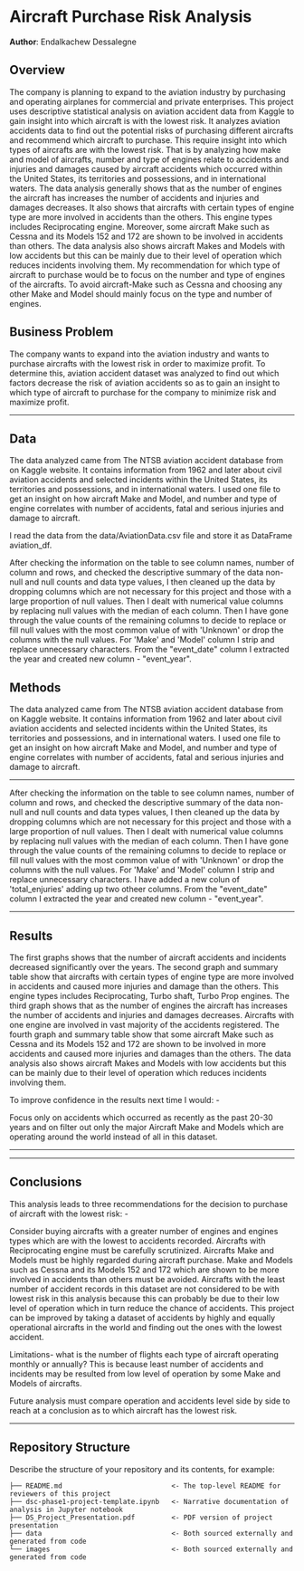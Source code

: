 # Aircraft Purchase Risk Analysis
**Author**: Endalkachew Dessalegne

## Overview
The company is planning to expand to the aviation industry by purchasing and operating airplanes for commercial and private enterprises. This project uses descriptive statistical analysis on aviation accident data from Kaggle to gain insight into which aircraft is with the lowest risk. It analyzes aviation accidents data to find out the potential risks of purchasing different aircrafts and recommend which aircraft to purchase. This require insight into which types of aircrafts are with the lowest risk. That is by analyzing how make and model of aircrafts, number and type of engines relate to accidents and injuries and damages caused by aircraft accidents which occurred within the United States, its territories and possessions, and in international waters. The data analysis generally shows that as the number of engines the aircraft has increases the number of accidents and injuries and damages decreases. It also shows that aircrafts with certain types of engine type are more involved in accidents than the others. This engine types includes Reciprocating engine. Moreover, some aircraft Make such as Cessna and its Models 152 and 172 are shown to be involved in accidents than others. The data analysis also shows aircraft Makes and Models with low accidents but this can be mainly due to their level of operation which reduces incidents involving them. My recommendation for which type of aircraft to purchase would be to focus on the number and type of engines of the aircrafts. To avoid aircraft-Make such as Cessna and choosing any other Make and Model should mainly focus on the type and number of engines.


## Business Problem
The company wants to expand into the aviation industry and wants to purchase aircrafts with the lowest risk in order to maximize profit. To determine this, aviation accident dataset was analyzed to find out which factors decrease the risk of aviation accidents so as to gain an insight to which type of aircraft to purchase for the company to minimize risk and maximize profit.


***

## Data

The data analyzed came from The NTSB aviation accident database from on Kaggle website. It contains information from 1962 and later about civil aviation accidents and selected incidents within the United States, its territories and possessions, and in international waters. I used one file to get an insight on how aircraft Make and Model, and number and type of engine correlates with number of accidents, fatal and serious injuries and damage to aircraft.

I read the data from the data/AviationData.csv file and store it as DataFrame aviation_df.

After checking the information on the table to see column names, number of column and rows, and checked the descriptive summary of the data non-null and null counts and data type values, I then cleaned up the data by dropping columns which are not necessary for this project and those with a large proportion of null values. Then I dealt with numerical value columns by replacing null values with the median of each column. Then I have gone through the value counts of the remaining columns to decide to replace or fill null values with the most common value of with 'Unknown' or drop the columns with the null values. For 'Make' and 'Model' column I strip and replace unnecessary characters. From the "event_date" column I extracted the year and created new column - "event_year".

## Methods

The data analyzed came from The NTSB aviation accident database from on Kaggle website. It contains information from 1962 and later about civil aviation accidents and selected incidents within the United States, its territories and possessions, and in international waters. I used one file to get an insight on how aircraft Make and Model, and number and type of engine correlates with number of accidents, fatal and serious injuries and damage to aircraft.

***
After checking the information on the table to see column names, number of column and rows, and checked the descriptive summary of the data non-null and null counts and data types values, I then cleaned up the data by dropping columns which are not necessary for this project and those with a large proportion of null values. Then I dealt with numerical value columns by replacing null values with the median of each column. Then I have gone through the value counts of the remaining columns to decide to replace or fill null values with the most common value of with 'Unknown' or drop the columns with the null values. For 'Make' and 'Model' column I strip and replace unnecessary characters. I have added a new colun of 'total_enjuries' adding up two otheer columns. From the "event_date" column I extracted the year and created new column - "event_year".
***

## Results

The first graphs shows that the number of aircraft accidents and incidents decreased significantly over the years. The second graph and summary table show that aircrafts with certain types of engine type are more involved in accidents and caused more injuries and damage than the others. This engine types includes Reciprocating, Turbo shaft, Turbo Prop engines. The third graph shows that as the number of engines the aircraft has increases the number of accidents and injuries and damages decreases. Aircrafts with one engine are involved in vast majority of the accidents registered. The fourth graph and summary table show that some aircraft Make such as Cessna and its Models 152 and 172 are shown to be involved in more accidents and caused more injuries and damages than the others. The data analysis also shows aircraft Makes and Models with low accidents but this can be mainly due to their level of operation which reduces incidents involving them.

To improve confidence in the results next time I would: -

Focus only on accidents which occurred as recently as the past 20-30 years and on filter out only the major Aircraft Make and Models which are operating around the world instead of all in this dataset.


***

***

## Conclusions

This analysis leads to three recommendations for the decision to purchase of aircraft with the lowest risk: -

Consider buying aircrafts with a greater number of engines and engines types which are with the lowest to accidents recorded. Aircrafts with Reciprocating engine must be carefully scrutinized.
Aircrafts Make and Models must be highly regarded during aircraft purchase. Make and Models such as Cessna and its Models 152 and 172 which are shown to be more involved in accidents than others must be avoided.
Aircrafts with the least number of accident records in this dataset are not considered to be with lowest risk in this analysis because this can probably be due to their low level of operation which in turn reduce the chance of accidents.
This project can be improved by taking a dataset of accidents by highly and equally operational aircrafts in the world and finding out the ones with the lowest accident. 

Limitations- what is the number of flights each type of aircraft operating monthly or annually? 
This is because least number of accidents and incidents may be resulted from low level of operation by some Make and Models of aircrafts.

Future analysis must compare operation and accidents level side by side to reach at a conclusion as to which aircraft has the lowest risk. 
***





## Repository Structure

Describe the structure of your repository and its contents, for example:

```
├── README.md                           <- The top-level README for reviewers of this project
├── dsc-phase1-project-template.ipynb   <- Narrative documentation of analysis in Jupyter notebook
├── DS_Project_Presentation.pdf         <- PDF version of project presentation
├── data                                <- Both sourced externally and generated from code
└── images                              <- Both sourced externally and generated from code
```
